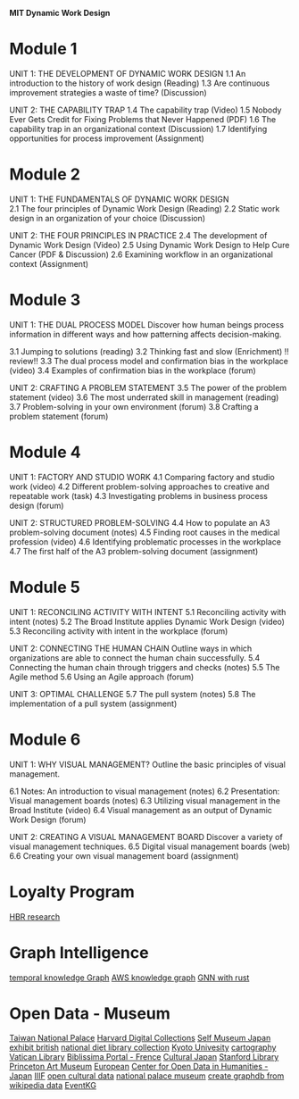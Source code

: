 **MIT Dynamic Work Design** 
# Module 1
UNIT 1: THE DEVELOPMENT OF DYNAMIC WORK DESIGN
1.1 An introduction to the history of work design (Reading)
1.3 Are continuous improvement strategies a waste of time? (Discussion)

UNIT 2: THE CAPABILITY TRAP 
1.4 The capability trap (Video)
1.5 Nobody Ever Gets Credit for Fixing Problems that Never Happened (PDF)
1.6 The capability trap in an organizational context (Discussion)
1.7 Identifying opportunities for process improvement (Assignment)

# Module 2
UNIT 1: THE FUNDAMENTALS OF DYNAMIC WORK DESIGN  
2.1 The four principles of Dynamic Work Design (Reading)
2.2 Static work design in an organization of your choice (Discussion)
 
UNIT 2: THE FOUR PRINCIPLES IN PRACTICE
2.4 The development of Dynamic Work Design (Video)
2.5 Using Dynamic Work Design to Help Cure Cancer (PDF & Discussion)
2.6 Examining workflow in an organizational context (Assignment)

# Module 3
UNIT 1: THE DUAL PROCESS MODEL
Discover how human beings process information in different ways and how patterning affects decision-making.

3.1 Jumping to solutions (reading)
3.2 Thinking fast and slow (Enrichment) !! review!!
3.3 The dual process model and confirmation bias in the workplace (video)
3.4 Examples of confirmation bias in the workplace (forum)

UNIT 2: CRAFTING A PROBLEM STATEMENT
3.5 The power of the problem statement (video)
3.6 The most underrated skill in management (reading)
3.7 Problem-solving in your own environment (forum)
3.8 Crafting a problem statement (forum)

# Module 4
UNIT 1: FACTORY AND STUDIO WORK 
4.1 Comparing factory and studio work (video)
4.2 Different problem-solving approaches to creative and repeatable work (task)
4.3 Investigating problems in business process design (forum)

UNIT 2: STRUCTURED PROBLEM-SOLVING
4.4 How to populate an A3 problem-solving document (notes)
4.5 Finding root causes in the medical profession (video)
4.6 Identifying problematic processes in the workplace 
4.7 The first half of the A3 problem-solving document (assignment)

# Module 5
UNIT 1: RECONCILING ACTIVITY WITH INTENT 
5.1 Reconciling activity with intent (notes)
5.2 The Broad Institute applies Dynamic Work Design (video)
5.3 Reconciling activity with intent in the workplace (forum)

UNIT 2: CONNECTING THE HUMAN CHAIN
Outline ways in which organizations are able to connect the human chain successfully.
5.4 Connecting the human chain through triggers and checks (notes)
5.5 The Agile method 
5.6 Using an Agile approach (forum)

UNIT 3: OPTIMAL CHALLENGE
5.7 The pull system (notes)
5.8 The implementation of a pull system (assignment)

# Module 6
UNIT 1: WHY VISUAL MANAGEMENT?
Outline the basic principles of visual management.

6.1 Notes: An introduction to visual management (notes)
6.2 Presentation: Visual management boards (notes)
6.3 Utilizing visual management in the Broad Institute (video)
6.4 Visual management as an output of Dynamic Work Design (forum)

UNIT 2: CREATING A VISUAL MANAGEMENT BOARD 
Discover a variety of visual management techniques.
6.5 Digital visual management boards (web)
6.6 Creating your own visual management board (assignment)


# Loyalty Program
[HBR research](https://hbr.org/search?search_type=&term=loyalty&loaded=1)
[](https://www.claruscommerce.com/blog/premium-loyalty-member-engagement/)
[](https://www.shopify.co.uk/blog/loyalty-program)
[](https://sleeknote.com/blog/customer-loyalty-programs)
[](https://www.claruscommerce.com/blog/7-types-of-loyalty-programs-which-is-right-for-your-brand/)

# Graph Intelligence
[](https://www.graphistry.com/blog/what-is-graph-intelligence-how-and-why-the-best-companies-are-adopting-graph-visual-analytics-graph-ai-and-graph-neural-networks)
[temporal knowledge Graph](https://analyticsindiamag.com/all-you-need-to-know-about-temporal-knowledge-graphs/)
[AWS knowledge graph](https://www.amazon.science/blog/combining-knowledge-graphs-quickly-and-accurately)
[GNN with rust](https://darianharrison89.medium.com/graph-neural-networks-with-rust-4681fee71933)

# Open Data - Museum
[Taiwan National Palace](https://digitalarchive.npm.gov.tw/)
[Harvard Digital Collections](https://library.harvard.edu/digital-collections)
[Self Museum Japan](https://self-museum.cultural.jp/)
[exhibit british](https://www.exhibit.so/)
[national diet library collection](https://dl.ndl.go.jp/?__lang=en)
[Kyoto Univesity](https://rmda.kulib.kyoto-u.ac.jp/)
[cartography](https://www.davidrumsey.com/)
[Vatican Library](https://digi.vatlib.it/)
[Biblissima Portal - Frence](https://www.biblissima.fr/)
[Cultural Japan](https://cultural.jp/)
[Stanford Library](https://searchworks.stanford.edu/)
[Princeton Art Museum](https://artmuseum.princeton.edu/)
[European](https://www.europeana.eu/en)
[Center for Open Data in Humanities - Japan](http://codh.rois.ac.jp/)
[IIIF](https://iiif.io/)
[open cultural data](https://museum-id.com/unlocking-potential-next-open-cultural-data-museums-mia-ridge/)
[national palace museum](https://theme.npm.edu.tw/opendata/index.aspx?lang=2)
[create graphdb from wikipedia data](https://github.com/mirkonasato/graphipedia)
[EventKG](https://github.com/sgottsch/eventkg)
